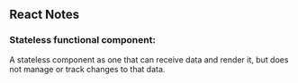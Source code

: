 ## React Notes

### Stateless functional component: 

A stateless component as one that can receive data and render it, but does not manage or track changes to that data. 
